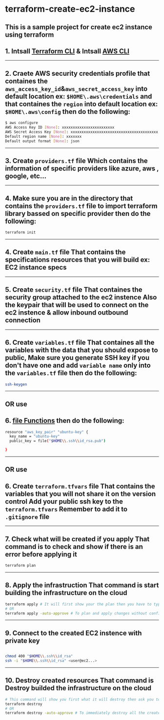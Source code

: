 # terraform-create-ec2-instance

## This is a sample project for create ec2 instance using terraform

## 1. Intsall [Terraform CLI](https://www.terraform.io/downloads) & Intsall [AWS CLI](https://docs.aws.amazon.com/cli/latest/userguide/getting-started-install.html)
---
## 2. Craete AWS security credentials profile that containes the `aws_access_key_id`&`aws_secret_access_key` into default location ex: `$HOME\.aws\credentials` and that containes the `region` into default location ex: `$HOME\.aws\config` then do the following:
```bash
$ aws configure
AWS Access Key ID [None]: xxxxxxxxxxxxxxxxxxxxxxxx
AWS Secret Access Key [None]: xxxxxxxxxxxxxxxxxxxxxxxxxxxxxxxxxxxxxxxx
Default region name [None]: xxxxxxx
Default output format [None]: json
```
---
## 3. Create `providers.tf` file Which contains the information of specific providers like azure, aws , google, etc...
---
## 4. Make sure you are in the directory that contains the `providers.tf` file to import terraform library bassed on specific provider then do the following:
```bash
terraform init
```
---
## 4. Create `main.tf` file That contains the specifications resources that you will build ex: EC2 instance specs
---
## 5. Create `security.tf` file That containes the security group attached to the ec2 instence Also the keypair that will be used to connect on the ec2 instence & allow inbound outbound connection
---
## 6. Create `variables.tf` file That containes all the variables with the data that you should expose to public, Make sure you generate SSH key if you don't have one and add `variable name` only into the `variables.tf` file then do the following:
```bash
ssh-keygen 
```
---
## OR use 
## 6. [file Functions](https://www.terraform.io/language/functions/file) then do the following:
```bash
resource "aws_key_pair" "ubuntu-key" {
  key_name = "ubuntu-key"
  public_key = file("$HOME\\.ssh\\id_rsa.pub")

}
```
---
## OR use
## 6. Create `terraform.tfvars` file That contains the variables that you will not share it on the version control Add your public ssh key to the `terraform.tfvars` Remember to add it to `.gitignore` file
---
## 7. Check what will be created if you apply That command is to check and show if there is an error before applying it 
```bash
terraform plan
```
---
## 8. Apply the infrastruction That command is start building the infrastructure on the cloud
```bash  
terraform apply # It will first show your the plan then you have to type yes to build
# OR 
terraform apply -auto-approve # To plan and apply changes without confirming
```
---
## 9. Connect to the created EC2 instence with private key
```bash

chmod 400 "$HOME\\.ssh\\id_rsa"
ssh -i "$HOME\\.ssh\\id_rsa" <user@ec2...>
```
---
## 10. Destroy created resources That command is Destroy builded the infrastructure on the cloud
```bash
# This command will show you first what it will destroy then ask you to type yes to confirm
terraform destroy
# OR
terraform destroy -auto-approve # To immediately destroy all the created resources without confirming 
```